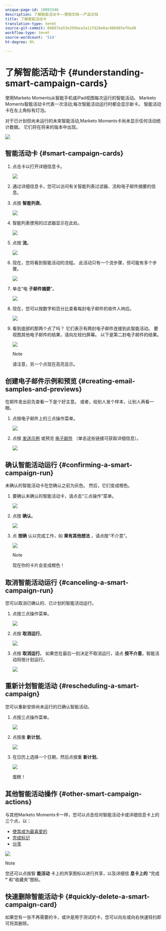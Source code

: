 ```yaml
---
unique-page-id: 10093348
description: 了解智能活动卡——营销文档——产品文档
title: 了解智能活动卡
translation-type: tm+mt
source-git-commit: 00887ea53e395bea3a11fd28e0ac98b085ef6ed8
workflow-type: tm+mt
source-wordcount: '514'
ht-degree: 0%

---
```



# 了解智能活动卡 {#understanding-smart-campaign-cards}

使用Marketo Moments从智能手机或iPad视图每次运行的智能活动。 Marketo Moments智能活动卡代表一次活动;每次智能活动运行时都会显示新卡。 智能活动卡在左上角标有灯泡。

对于已计划但尚未运行的未来智能活动,Marketo Moments卡尚未显示任何活动统计数据。 它们将在将来的版本中出现。

![](assets/image2015-9-23-10-3a1-3a5.png)

## 智能活动卡 {#smart-campaign-cards}

1. 点击卡以打开详细信息卡。

   ![](assets/image2015-9-21-11-3a7-3a52.png)

1. 通过详细信息卡，您可以访问有关智能列表过滤器、流和电子邮件摘要的信息。
1. 点按 **智能列表**。

   ![](assets/image2015-9-21-13-3a31-3a49.png)

1. 智能列表使用的过滤器显示在此处。

   ![](assets/image2015-9-21-13-3a35-3a29.png)

1. 点按 **流**。

   ![](assets/image2015-9-21-13-3a37-3a20.png)

1. 现在，您将看到智能活动的流程。 此活动只有一个流步骤，但可能有多个步骤。

   ![](assets/image2015-9-22-15-3a8-3a12.png)

1. 单击“电 **子邮件摘要**”。

   ![](assets/image2015-9-21-13-3a51-3a7.png)

1. 现在，您可以按数字和百分比查看每封电子邮件的收件人响应。

   ![](assets/image2015-9-21-13-3a59-3a29.png)

1. 看到底部的那两个点了吗？ 它们表示有两封电子邮件连接到此智能活动。 要视图其他电子邮件的结果，请向左轻扫屏幕。 以下是第二封电子邮件的结果。

   ![](assets/image2015-9-21-14-3a4-3a51.png)

   >[!NOTE]
   >
   >请注意，另一个点现在高亮显示。

## 创建电子邮件示例和预览 {#creating-email-samples-and-previews}

在邮件发出前先查看一下是个好主意。 或者，给别人发个样本，让别人再看一眼。

1. 点按电子邮件上的三点操作菜单。

   ![](assets/image2015-9-22-14-3a54-3a12.png)

1. 点按 [发送示例](../../../../../product-docs/core-marketo-concepts/mobile-apps/marketo-moments/working-with-moments/sending-a-sample.md) 或预览 [电子邮件](../../../../../product-docs/core-marketo-concepts/mobile-apps/marketo-moments/working-with-moments/previewing-an-email.md) （单击这些链接可获取详细信息）。

   ![](assets/image2015-9-22-14-3a52-3a11.png)

## 确认智能活动运行 {#confirming-a-smart-campaign-run}

未确认的智能活动卡在您确认之前为灰色。 然后，它们变成橙色。

1. 要确认未确认的智能活动卡，请点击“三点操作”菜单。

   ![](assets/image2015-9-23-10-3a43-3a23.png)

1. 点按 **确认**。

   ![](assets/image2015-9-23-10-3a45-3a51.png)

1. 点 **按确** 认以完成工作，如 **果有其他想法** ，请点按“不介意”。

   ![](assets/image2015-9-23-10-3a47-3a28.png)

   >[!NOTE]
   >
   >现在你的卡片会变成橙色！

## 取消智能活动运行 {#canceling-a-smart-campaign-run}

您可以取消已确认的、已计划的智能活动运行。

1. 点按三点操作菜单。

   ![](assets/image2015-9-22-14-3a34-3a14.png)

1. 点按 **取消运行**。

   ![](assets/image2015-9-22-14-3a35-3a33.png)

1. 点按 **取消运行**。 如果您在最后一刻决定不取消运行，请点 **按不介意**，智能活动将按计划运行。

   ![](assets/image2015-9-22-14-3a41-3a26.png)

## 重新计划智能活动 {#rescheduling-a-smart-campaign}

您可以重新安排尚未运行的已确认智能活动。

1. 点按三点操作菜单。

   ![](assets/image2015-9-22-14-3a11-3a25.png)

1. 点按重 **新计划**。

   ![](assets/image2015-9-22-14-3a13-3a25.png)

1. 在日历上选择一个日期，然后点按重 **新计划**。

   ![](assets/image2015-9-22-14-3a16-3a56.png)

   蛋糕！

## 其他智能活动操作 {#other-smart-campaign-actions}

与其他Marketo Moments卡一样，您可以点击任何智能活动卡或详细信息卡上的三个点，以：

* [使其成为最喜爱的](../../../../../product-docs/core-marketo-concepts/mobile-apps/marketo-moments/working-with-moments/creating-a-favorite.md)
* [完成标记](../../../../../product-docs/core-marketo-concepts/mobile-apps/marketo-moments/working-with-moments/marking-it-done.md)
* [分享](../../../../../product-docs/core-marketo-concepts/mobile-apps/marketo-moments/working-with-moments/sharing-a-moment.md)

![](assets/image2015-9-21-14-3a38-3a19.png)

>[!NOTE]
>
>您还可以点按智 **能活动** 卡上的共享图标以进行共享，以及详细信 **息卡上的** “完成 **”** 和“收藏夹”图标。

## 快速删除智能活动卡 {#quickly-delete-a-smart-campaign-card}

如果您有一张不再需要的卡，或许是用于测试的卡，您可以向左或向右快速轻扫即可将其删除。

